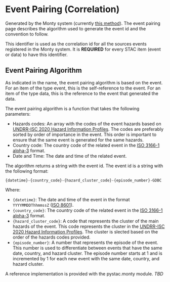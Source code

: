 # Event Pairing (Correlation)

Generated by the Monty system (currently [this method](https://github.com/IFRCGo/Monty-IFRC/blob/main/API/helpers/DREF_forecasting.R#L13)). The event pairing page describes the algorithm used to generate the event id and the convention to follow.

This identifier is used as the correlation id for all the sources events registered in the Monty system. It is **REQUIRED** for every STAC item (event or data) to have this identifier.

## Event Pairing Algorithm

As indicated in the name, the event pairing algorithm is based on the event. For an item of the type event, this is the self-reference to the event. For an item of the type data, this is the reference to the event that generated the data.

The event pairing algorithm is a function that takes the following parameters:

- Hazards codes: An array with the codes of the event hazards based on [UNDRR-ISC 2020 Hazard Information Profiles](https://www.preventionweb.net/drr-glossary/hips). The codes are preferably sorted by order of importance in the event. This order is important to ensure that the same event is generated for the same hazards.
- Country code: The country code of the related event in the [ISO 3166-1 alpha-3](https://en.wikipedia.org/wiki/ISO_3166-1_alpha-3) format.
- Date and Time: The date and time of the related event.

The algorithm returns a string with the event id. The event id is a string with the following format:

```console
{datetime}-{country_code}-{hazard_cluster_code}-{episode_number}-GDBC
```

Where:

- `{datetime}`: The date and time of the event in the format `YYYYMMDDThhmmssZ` ([ISO 8601](https://en.wikipedia.org/wiki/ISO_8601)).
- `{country_code}`: The country code of the related event in the [ISO 3166-1 alpha-3](https://en.wikipedia.org/wiki/ISO_3166-1_alpha-3) format.
- `{hazard_cluster_code}`: A code that represents the cluster of the main hazards of the event. This code represents the cluster in the [UNDRR-ISC 2020 Hazard Information Profiles](./taxonomy.md#undrr-isc-2020-hazard-information-profiles). The cluster is slected based on the order of the hazards codes provided.
- `{episode_number}`: A number that represents the episode of the event. This number is used to differentiate between events that have the same date, country, and hazard cluster. The episode number starts at 1 and is incremented by 1 for each new event with the same date, country, and hazard cluster.

A reference implementation is provided with the pystac.monty module. *TBD*
